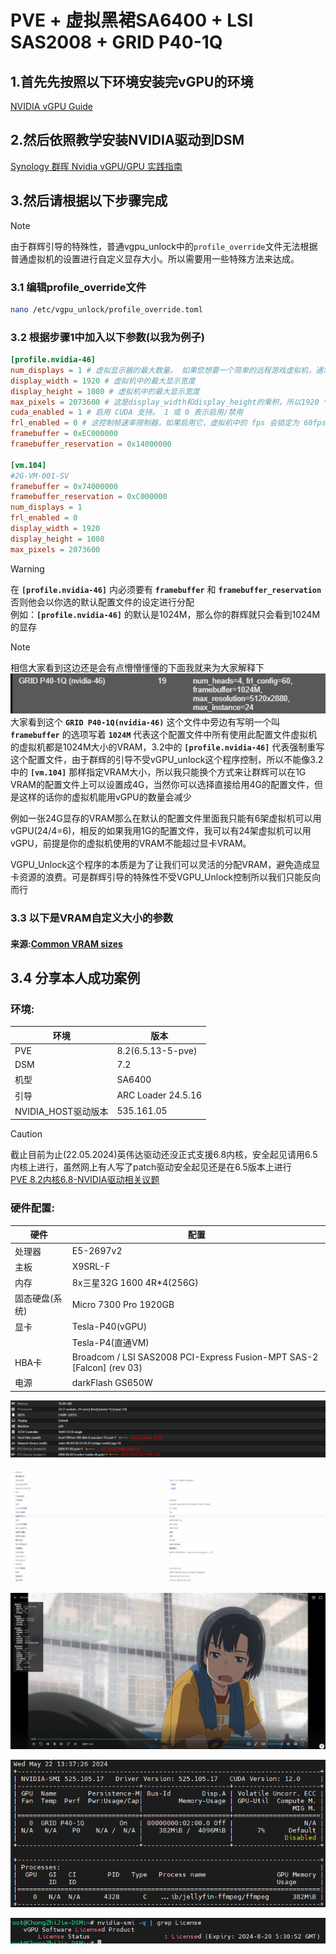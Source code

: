 # PVE + 虚拟黑裙SA6400 + LSI SAS2008 + GRID P40-1Q

## 1.首先先按照以下环境安装完vGPU的环境
[NVIDIA vGPU Guide](https://gitlab.com/polloloco/vgpu-proxmox)

## 2.然后依照教学安装NVIDIA驱动到DSM
[Synology 群晖 Nvidia vGPU/GPU 实践指南](https://blog.kkk.rs/archives/12)

## 3.然后请根据以下步骤完成

>[!Note]
> 由于群辉引导的特殊性，普通vgpu_unlock中的`profile_override`文件无法根据普通虚拟机的设置进行自定义显存大小。所以需要用一些特殊方法来达成。

### 3.1 编辑profile_override文件
```bash
nano /etc/vgpu_unlock/profile_override.toml
```

### 3.2 根据步骤1中加入以下参数(以我为例子)
```toml
[profile.nvidia-46]
num_displays = 1 # 虚拟显示器的最大数量。 如果您想要一个简单的远程游戏虚拟机，通常为 1
display_width = 1920 # 虚拟机中的最大显示宽度
display_height = 1080 # 虚拟机中的最大显示宽度
max_pixels = 2073600 # 这是display_width和display_height的乘积，所以1920 * 1080 = 2073600
cuda_enabled = 1 # 启用 CUDA 支持。 1 或 0 表示启用/禁用
frl_enabled = 0 # 这控制帧速率限制器，如果启用它，虚拟机中的 fps 会锁定为 60fps。 1 或 0 表示启用/禁用
framebuffer = 0xEC000000
framebuffer_reservation = 0x14000000

[vm.104]
#2G-VM-001-SV
framebuffer = 0x74000000
framebuffer_reservation = 0xC000000
num_displays = 1
frl_enabled = 0
display_width = 1920
display_height = 1080
max_pixels = 2073600
```

> [!WARNING]  
> 在 **`[profile.nvidia-46]`** 内必须要有 **`framebuffer`** 和 **`framebuffer_reservation`** 否则他会以你选的默认配置文件的设定进行分配 <br>
> 例如：**`[profile.nvidia-46]`** 的默认是1024M，那么你的群辉就只会看到1024M的显存

>[!Note]
> 相信大家看到这边还是会有点懵懵懂懂的下面我就来为大家解释下
> ![](image.png)<br>
> 大家看到这个 **`GRID P40-1Q(nvidia-46)`** 这个文件中旁边有写明一个叫 **`framebuffer`** 的选项写着 **`1024M`** 代表这个配置文件中所有使用此配置文件虚拟机的虚拟机都是1024M大小的VRAM，3.2中的 **`[profile.nvidia-46]`** 代表强制重写这个配置文件，由于群辉的引导不受vGPU_unlock这个程序控制，所以不能像3.2中的 **`[vm.104]`** 那样指定VRAM大小，所以我只能换个方式来让群辉可以在1G VRAM的配置文件上可以设置成4G，当然你可以选择直接给用4G的配置文件，但是这样的话你的虚拟机能用vGPU的数量会减少
>
> 例如一张24G显存的VRAM那么在默认的配置文件里面我只能有6架虚拟机可以用vGPU(24/4=6)，相反的如果我用1G的配置文件，我可以有24架虚拟机可以用vGPU，前提是你的虚拟机使用的VRAM不能超过显卡VRAM。
>
> VGPU_Unlock这个程序的本质是为了让我们可以灵活的分配VRAM，避免造成显卡资源的浪费。可是群辉引导的特殊性不受VGPU_Unlock控制所以我们只能反向而行

### 3.3 以下是VRAM自定义大小的参数
#### 来源:**[Common VRAM sizes](https://gitlab.com/polloloco/vgpu-proxmox/-/blob/master/README.md?ref_type=heads&blame=1&plain=0#common-vram-sizes)**

## 3.4  分享本人成功案例
### 环境:
| 环境 |  版本   |
|-----|---------|
| PVE | 8.2(6.5.13-5-pve) |
| DSM | 7.2     |
| 机型 |SA6400   |
| 引导 |ARC Loader 24.5.16|
|NVIDIA_HOST驱动版本|535.161.05|

> [!CAUTION]
> 截止目前为止(22.05.2024)英伟达驱动还没正式支援6.8内核，安全起见请用6.5内核上进行，虽然网上有人写了patch驱动安全起见还是在6.5版本上进行 <br>
> [PVE 8.2内核6.8-NVIDIA驱动相关议题](https://gitlab.com/polloloco/vgpu-proxmox/-/issues/52)

### 硬件配置:
|   硬件   |  配置  |
|---------|--------|
|处理器|E5-2697v2|
|主板|X9SRL-F|
|内存|8x三星32G 1600 4R*4(256G)|
|固态硬盘(系统)|Micro 7300 Pro 1920GB|
|显卡|Tesla-P40(vGPU)|
|   |Tesla-P4(直通VM)|
|HBA卡|Broadcom / LSI SAS2008 PCI-Express Fusion-MPT SAS-2 [Falcon] (rev 03)|
|电源|darkFlash GS650W|

![alt text](image-5.png)

![alt text](image-1.png)

![alt text](image-2.png)

![alt text](image-3.png)

![alt text](image-4.png)